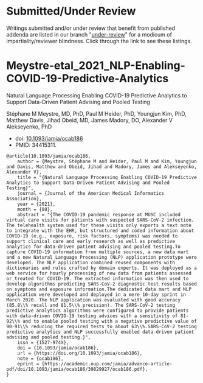 
Submitted/Under Review
======================

Writings submitted and/or under review that benefit from published
addenda are listed in our branch
"[under-review](https://github.com/MUSC-TBIC/article-addenda/tree/under-review)"
for a modicum of impartiality/reviewer blindness. Click through the
link to see these listings.

Meystre-etal_2021_NLP-Enabling-COVID-19-Predictive-Analytics
============================================================

Natural Language Processing Enabling COVID-19 Predictive Analytics to
Support Data-Driven Patient Advising and Pooled Testing

Stéphane M Meystre, MD, PhD, Paul M Heider, PhD, Youngjun Kim, PhD,
Matthew Davis, Jihad Obeid, MD, James Madory, DO, Alexander V
Alekseyenko, PhD

- doi: [10.1093/jamia/ocab186](https://doi.org/10.1093/jamia/ocab186)
- PMID: 34415311.

```
@article{10.1093/jamia/ocab186,
    author = {Meystre, Stéphane M and Heider, Paul M and Kim, Youngjun and Davis, Matthew and Obeid, Jihad and Madory, James and Alekseyenko, Alexander V},
    title = "{Natural Language Processing Enabling COVID-19 Predictive Analytics to Support Data-Driven Patient Advising and Pooled Testing}",
    journal = {Journal of the American Medical Informatics Association},
    year = {2021},
    month = {08},
    abstract = "{The COVID-19 pandemic response at MUSC included virtual care visits for patients with suspected SARS-CoV-2 infection. The telehealth system used for these visits only exports a text note to integrate with the EHR, but structured and coded information about COVID-19 (e.g., exposure, risk factors, symptoms) was needed to support clinical care and early research as well as predictive analytics for data-driven patient advising and pooled testing.To capture COVID-19 information from multiple sources, a new data mart and a new Natural Language Processing (NLP) application prototype were developed. The NLP application combined reused components with dictionaries and rules crafted by domain experts. It was deployed as a web service for hourly processing of new data from patients assessed or treated for COVID-19. The extracted information was then used to develop algorithms predicting SARS-CoV-2 diagnostic test results based on symptoms and exposure information.The dedicated data mart and NLP application were developed and deployed in a mere 10-day sprint in March 2020. The NLP application was evaluated with good accuracy (85.8\\% recall and 81.5\\% precision). The SARS-CoV-2 testing predictive analytics algorithms were configured to provide patients with data-driven COVID-19 testing advices with a sensitivity of 81-92\\% and to enable pooled testing with a negative predictive value of 90-91\\% reducing the required tests to about 63\\%.SARS-CoV-2 testing predictive analytics and NLP successfully enabled data-driven patient advising and pooled testing.}",
    issn = {1527-974X},
    doi = {10.1093/jamia/ocab186},
    url = {https://doi.org/10.1093/jamia/ocab186},
    note = {ocab186},
    eprint = {https://academic.oup.com/jamia/advance-article-pdf/doi/10.1093/jamia/ocab186/39829927/ocab186.pdf},
}
```
